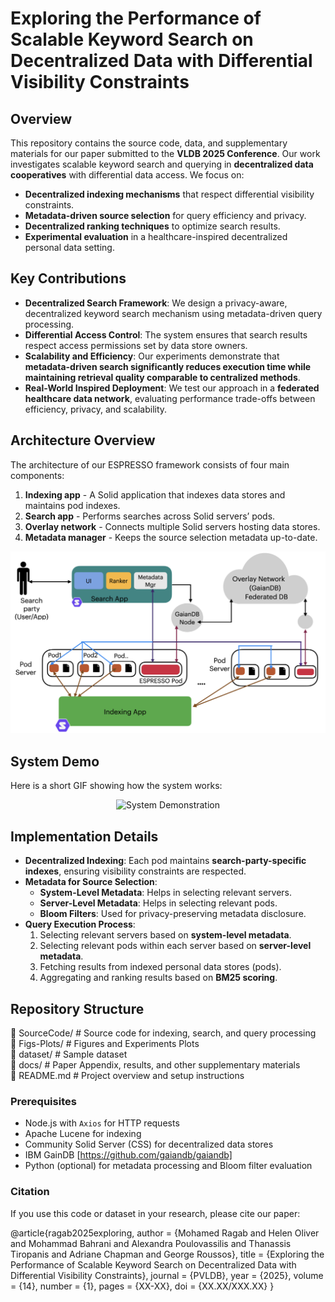 # Exploring the Performance of Scalable Keyword Search on Decentralized Data with Differential Visibility Constraints

## Overview

This repository contains the source code, data, and supplementary materials for our paper submitted to the **VLDB 2025 Conference**. Our work investigates scalable keyword search and querying in **decentralized data cooperatives** with differential data access. We focus on:

- **Decentralized indexing mechanisms** that respect differential visibility constraints.
- **Metadata-driven source selection** for query efficiency and privacy.
- **Decentralized ranking techniques** to optimize search results.
- **Experimental evaluation** in a healthcare-inspired decentralized personal data setting.

## Key Contributions

- **Decentralized Search Framework**: We design a privacy-aware, decentralized keyword search mechanism using metadata-driven query processing.
- **Differential Access Control**: The system ensures that search results respect access permissions set by data store owners.
- **Scalability and Efficiency**: Our experiments demonstrate that **metadata-driven search significantly reduces execution time while maintaining retrieval quality comparable to centralized methods**.
- **Real-World Inspired Deployment**: We test our approach in a **federated healthcare data network**, evaluating performance trade-offs between efficiency, privacy, and scalability.

## Architecture Overview

The architecture of our ESPRESSO framework consists of four main components:
1. **Indexing app** - A Solid application that indexes data stores and maintains pod indexes.
2. **Search app** - Performs searches across Solid servers’ pods.
3. **Overlay network** - Connects multiple Solid servers hosting data stores.
4. **Metadata manager** - Keeps the source selection metadata up-to-date.

![ESPRESSO Architecture](Figs-Plots/figures/ESPRESSOArchRepo.png)


## System Demo

Here is a short GIF showing how the system works:

<p align="center">
  <img src="Figs-Plots/figures/Demo.gif" height="500" width="800" alt="System Demonstration">
</p>



<!-- ## Experimental Setup

Our experiments simulate a **decentralized federated health data network**, where patients' medical records are stored in **Personal Online Data Stores (Pods)** hosted on **Solid servers**. The experimental configuration includes:

- **50 Solid servers**, each hosting **9,500 pods** (~475,000 pods in total).
- **Synthetic healthcare dataset** generated using **Synthea**.
- **Differential access control** assigned to search parties (ranging from 5% to 100% access levels).
- **Search engine** implemented using **Apache Lucene**.
- **Decentralized ranking mechanism** leveraging **BM25 and metadata-aware ranking**. -->

## Implementation Details

- **Decentralized Indexing**: Each pod maintains **search-party-specific indexes**, ensuring visibility constraints are respected.
- **Metadata for Source Selection**:
  - **System-Level Metadata**: Helps in selecting relevant servers.
  - **Server-Level Metadata**: Helps in selecting relevant pods.
  - **Bloom Filters**: Used for privacy-preserving metadata disclosure.
- **Query Execution Process**:
  1. Selecting relevant servers based on **system-level metadata**.
  2. Selecting relevant pods within each server based on **server-level metadata**.
  3. Fetching results from indexed personal data stores (pods).
  4. Aggregating and ranking results based on **BM25 scoring**.
## Repository Structure

📂 SourceCode/           # Source code for indexing, search, and query processing  
📂 Figs-Plots/           # Figures and Experiments Plots  
📂 dataset/              # Sample dataset  
📂 docs/                 # Paper Appendix, results, and other supplementary materials  
📜 README.md             # Project overview and setup instructions  

### Prerequisites
- Node.js with `Axios` for HTTP requests
- Apache Lucene for indexing
- Community Solid Server (CSS) for decentralized data stores
- IBM GainDB [https://github.com/gaiandb/gaiandb]
- Python (optional) for metadata processing and Bloom filter evaluation

### Citation
If you use this code or dataset in your research, please cite our paper:

@article{ragab2025exploring,
  author    = {Mohamed Ragab and Helen Oliver and Mohammad Bahrani and Alexandra Poulovassilis and Thanassis Tiropanis and Adriane Chapman and George Roussos},
  title     = {Exploring the Performance of Scalable Keyword Search on Decentralized Data with Differential Visibility Constraints},
  journal   = {PVLDB},
  year      = {2025},
  volume    = {14},
  number    = {1},
  pages     = {XX-XX},
  doi       = {XX.XX/XXX.XX}
}
